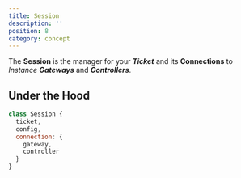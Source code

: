 ```yaml
---
title: Session
description: ''
position: 8
category: concept
---
```


The **Session** is the manager for your ***Ticket*** and its **Connections** to *Instance* ***Gateways*** and ***Controllers***.

## Under the Hood

```js
class Session {
  ticket,
  config,
  connection: {
    gateway,
    controller
  }
}
```
